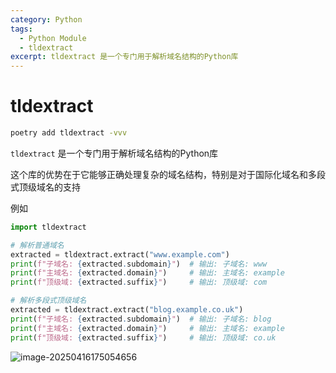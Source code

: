 ```yaml
---
category: Python
tags:
  - Python Module
  - tldextract
excerpt: tldextract 是一个专门用于解析域名结构的Python库
---
```


# tldextract

```bash
poetry add tldextract -vvv
```

`tldextract` 是一个专门用于解析域名结构的Python库

这个库的优势在于它能够正确处理复杂的域名结构，特别是对于国际化域名和多段式顶级域名的支持

例如

```python
import tldextract

# 解析普通域名
extracted = tldextract.extract("www.example.com")
print(f"子域名: {extracted.subdomain}")  # 输出: 子域名: www
print(f"主域名: {extracted.domain}")     # 输出: 主域名: example
print(f"顶级域: {extracted.suffix}")     # 输出: 顶级域: com

# 解析多段式顶级域名
extracted = tldextract.extract("blog.example.co.uk")
print(f"子域名: {extracted.subdomain}")  # 输出: 子域名: blog
print(f"主域名: {extracted.domain}")     # 输出: 主域名: example
print(f"顶级域: {extracted.suffix}")     # 输出: 顶级域: co.uk
```

![image-20250416175054656](http://cdn.ayusummer233.top/DailyNotes/202504161750778.png)


